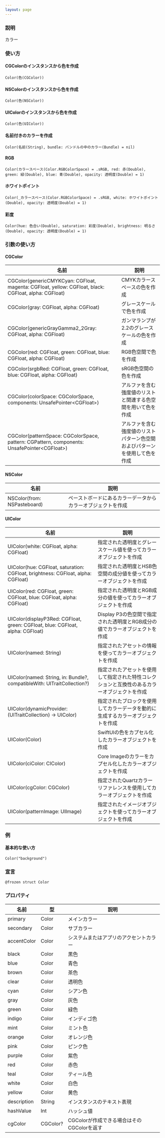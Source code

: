 ```yaml
---
layout: page
---
```


### 説明

カラー

### 使い方

#### CGColorのインスタンスから色を作成

    Color(色(CGColor))

#### NSColorのインスタンスから色を作成

    Color(色(NSColor))

#### UIColorのインスタンスから色を作成

    Color(色(UIColor))

#### 名前付きのカラーを作成

    Color(名前(String), bundle: バンドルの中のカラー(Bundle) = nil)

#### RGB

    Color(カラースペース(Color.RGBColorSpace) = .sRGB, red: 赤(Double), green: 緑(Double), blue: 青(Double), opacity: 透明度(Double) = 1)

#### ホワイトポイント

    Color(_カラースペース(Color.RGBColorSpace) = .sRGB, white: ホワイトポイント(Double), opacity: 透明度(Double) = 1)

#### 彩度

    Color(hue: 色合い(Double), saturation: 彩度(Double), brightness: 明るさ(Double), opacity: 透明度(Double) = 1)

### 引数の使い方

#### CGColor

| 名前                                                                                                   | 説明                                    |
| ---------------------------------------------------------------------------------------------------- | ------------------------------------- |
| CGColor(genericCMYKCyan: CGFloat, magenta: CGFloat, yellow: CGFloat, black: CGFloat, alpha: CGFloat) | CMYKカラースペースの色を作成                      |
| CGColor(gray: CGFloat, alpha: CGFloat)                                                               | グレースケールで色を作成                          |
| CGColor(genericGrayGamma2_2Gray: CGFloat, alpha: CGFloat)                                            | ガンマランプが2.2のグレースケールの色を作成               |
| CGColor(red: CGFloat, green: CGFloat, blue: CGFloat, alpha: CGFloat)                                 | RGB色空間で色を作成                           |
| CGColor(srgbRed: CGFloat, green: CGFloat, blue: CGFloat, alpha: CGFloat)                             | sRGB色空間の色を作成                          |
| CGColor(colorSpace: CGColorSpace, components: UnsafePointer&lt;CGFloat&gt;)                                | アルファを含む強度値のリストと関連する色空間を用いて色を作成        |
| CGColor(patternSpace: CGColorSpace, pattern: CGPattern, components: UnsafePointer&lt;CGFloat&gt;)          | アルファを含む強度値のリストパターン色空間およびパターンを使用して色を作成 |

#### NSColor

| 名前                          | 説明                             |
| --------------------------- | ------------------------------ |
| NSColor(from: NSPasteboard) | ペーストボードにあるカラーデータからカラーオブジェクトを作成 |

#### UIColor

| 名前                                                                              | 説明                                             |
| ------------------------------------------------------------------------------- | ---------------------------------------------- |
| UIColor(white: CGFloat, alpha: CGFloat)                                         | 指定された透明度とグレースケール値を使ってカラーオブジェクトを作成             |
| UIColor(hue: CGFloat, saturation: CGFloat, brightness: CGFloat, alpha: CGFloat) | 指定された透明度とHSB色空間の成分値を使ってカラーオブジェクトを作成           |
| UIColor(red: CGFloat, green: CGFloat, blue: CGFloat, alpha: CGFloat)            | 指定された透明度とRGB成分の値を使ってカラーオブジェクトを作成              |
| UIColor(displayP3Red: CGFloat, green: CGFloat, blue: CGFloat, alpha: CGFloat)   | Display P3の色空間で指定された透明度とRGB成分の値でカラーオブジェクトを作成  |
| UIColor(named: String)                                                          | 指定されたアセットの情報を使ってカラーオブジェクトを作成                   |
| UIColor(named: String, in: Bundle?, compatibleWith: UITraitCollection?)         | 指定されたアセットを使用して指定された特性コレクションと互換性のあるカラーオブジェクトを作成 |
| UIColor(dynamicProvider: (UITraitCollection) -> UIColor)                        | 指定されたブロックを使用してカラーデータを動的に生成するカラーオブジェクトを作成       |
| UIColor(Color)                                                                  | SwiftUIの色をカプセル化したカラーオブジェクトを作成                  |
| UIColor(ciColor: CIColor)                                                       | Core Imageのカラーをカプセル化したカラーオブジェクトを作成             |
| UIColor(cgColor: CGColor)                                                       | 指定されたQuartzカラーリファレンスを使用してカラーオブジェクトを作成          |
| UIColor(patternImage: UIImage)                                                  | 指定されたイメージオブジェクトを使ってカラーオブジェクトを作成                |

### 例

#### 基本的な使い方

    Color("background")

### 宣言

    @frozen struct Color

### プロパティ

| 名前          | 型        | 説明                           |
| ----------- | -------- | ---------------------------- |
| primary     | Color    | メインカラー                       |
| secondary   | Color    | サブカラー                        |
| accentColor | Color    | システムまたはアプリのアクセントカラー          |
| black       | Color    | 黒色                           |
| blue        | Color    | 青色                           |
| brown       | Color    | 茶色                           |
| clear       | Color    | 透明色                          |
| cyan        | Color    | シアン色                         |
| gray        | Color    | 灰色                           |
| green       | Color    | 緑色                           |
| indigo      | Color    | インディゴ色                       |
| mint        | Color    | ミント色                         |
| orange      | Color    | オレンジ色                        |
| pink        | Color    | ピンク色                         |
| purple      | Color    | 紫色                           |
| red         | Color    | 赤色                           |
| teal        | Color    | ティール色                        |
| white       | Color    | 白色                           |
| yellow      | Color    | 黄色                           |
| description | String   | インスタンスのテキスト表現                |
| hashValue   | Int      | ハッシュ値                        |
| cgColor     | CGColor? | CGColorが作成できる場合はそのCGColorを返す |
